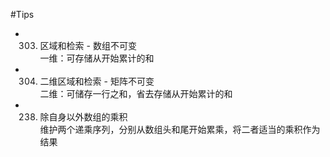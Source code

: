 #Tips

- 303. 区域和检索 - 数组不可变  
    一维：可存储从开始累计的和

- 304. 二维区域和检索 - 矩阵不可变  
    二维：可储存一行之和，省去存储从开始累计的和

- 238. 除自身以外数组的乘积     
    维护两个递乘序列，分别从数组头和尾开始累乘，将二者适当的乘积作为结果